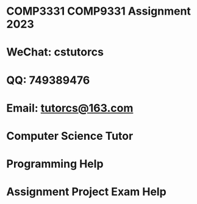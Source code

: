 # COMP3331 COMP9331 Assignment 2023
# WeChat: cstutorcs

# QQ: 749389476

# Email: tutorcs@163.com

# Computer Science Tutor

# Programming Help

# Assignment Project Exam Help
